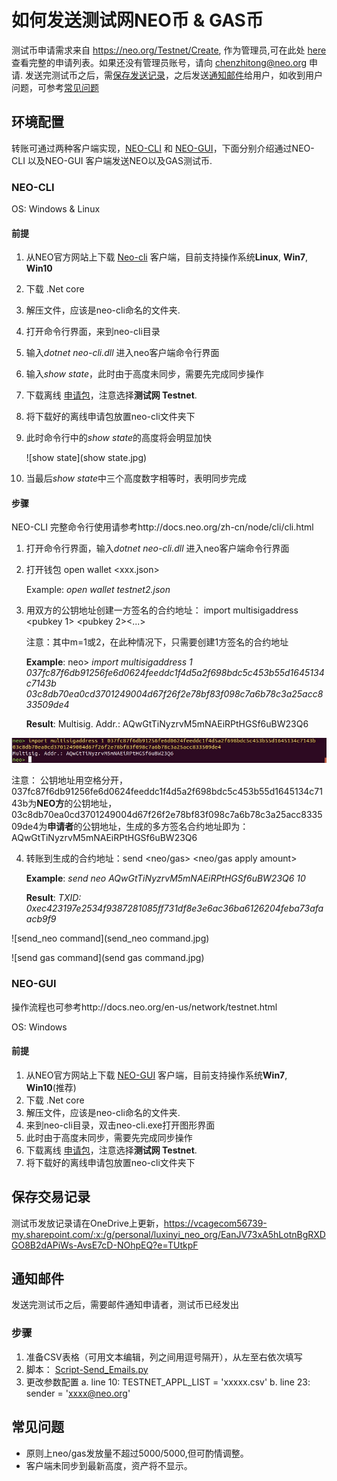 # 如何发送测试网NEO币 & GAS币

测试币申请需求来自 https://neo.org/Testnet/Create, 作为管理员,可在此处 [here](https://neo.org/testnet/list)查看完整的申请列表。如果还没有管理员账号，请向 chenzhitong@neo.org 申请.
发送完测试币之后，需[保存发送记录](#保存交易记录)，之后发送[通知邮件](#通知邮件)给用户，如收到用户问题，可参考[常见问题](#常见问题)

## 环境配置

转账可通过两种客户端实现，[NEO-CLI](#NEO-CLI) 和 [NEO-GUI](#NEO-GUI)，下面分别介绍通过NEO-CLI 以及NEO-GUI 客户端发送NEO以及GAS测试币.

### NEO-CLI

OS: Windows & Linux
#### 前提
1. 从NEO官方网站上下载 [Neo-cli](https://github.com/neo-project/neo-cli/releases) 客户端，目前支持操作系统**Linux**, **Win7**, **Win10** 

2. 下载 .Net core

3. 解压文件，应该是neo-cli命名的文件夹.

4. 打开命令行界面，来到neo-cli目录

5. 输入*dotnet neo-cli.dll* 进入neo客户端命令行界面

6. 输入*show state*，此时由于高度未同步，需要先完成同步操作

7. 下载离线 [申请包](http://sync.ngd.network/)，注意选择**测试网 Testnet**.

8. 将下载好的离线申请包放置neo-cli文件夹下

9. 此时命令行中的*show state*的高度将会明显加快

   ![show state](show state.jpg)

10. 当最后*show state*中三个高度数字相等时，表明同步完成

#### 步骤
NEO-CLI 完整命令行使用请参考http://docs.neo.org/zh-cn/node/cli/cli.html

1. 打开命令行界面，输入*dotnet neo-cli.dll* 进入neo客户端命令行界面

2. 打开钱包 open wallet <xxx.json>

   Example: *open wallet testnet2.json*

3. 用双方的公钥地址创建一方签名的合约地址： import multisigaddress <m> <pubkey 1> <pubkey 2><...> <pubkey m>   

   注意：其中m=1或2，在此种情况下，只需要创建1方签名的合约地址

   **Example**: neo> *import multisigaddress 1 037fc87f6db91256fe6d0624feeddc1f4d5a2f698bdc5c453b55d1645134c7143b  03c8db70ea0cd3701249004d67f26f2e78bf83f098c7a6b78c3a25acc833509de4*

   **Result**:  Multisig. Addr.: AQwGtTiNyzrvM5mNAEiRPtHGSf6uBW23Q6

![import_multisignature](import_multisignature.jpg)

   注意： 公钥地址用空格分开，037fc87f6db91256fe6d0624feeddc1f4d5a2f698bdc5c453b55d1645134c7143b为**NEO方**的公钥地址，03c8db70ea0cd3701249004d67f26f2e78bf83f098c7a6b78c3a25acc833509de4为**申请者**的公钥地址，生成的多方签名合约地址即为： AQwGtTiNyzrvM5mNAEiRPtHGSf6uBW23Q6

4. 转账到生成的合约地址：send <neo/gas> <multisig address> <neo/gas apply amount>

   **Example**: *send neo AQwGtTiNyzrvM5mNAEiRPtHGSf6uBW23Q6 10*

   **Result**: *TXID: 0xec423197e2534f9387281085ff731df8e3e6ac36ba6126204feba73afaacb9f9*

![send_neo command](send_neo command.jpg)

![send gas command](send gas command.jpg)

### NEO-GUI

操作流程也可参考http://docs.neo.org/en-us/network/testnet.html

OS: Windows

#### 前提

1. 从NEO官方网站上下载 [NEO-GUI](https://github.com/neo-project/neo-gui/releases) 客户端，目前支持操作系统**Win7**, **Win10**(推荐)
2. 下载 .Net core
3. 解压文件，应该是neo-cli命名的文件夹.
4. 来到neo-cli目录，双击neo-cli.exe打开图形界面
5. 此时由于高度未同步，需要先完成同步操作
6. 下载离线 [申请包](http://sync.ngd.network/)，注意选择**测试网 Testnet**.
7. 将下载好的离线申请包放置neo-cli文件夹下

## 保存交易记录

测试币发放记录请在OneDrive上更新，https://vcagecom56739-my.sharepoint.com/:x:/g/personal/luxinyi_neo_org/EanJV73xA5hLotnBgRXDGO8B2dAPiWs-AvsE7cD-NOhpEQ?e=TUtkpF

## 通知邮件

发送完测试币之后，需要邮件通知申请者，测试币已经发出

### 步骤

1. 准备CSV表格（可用文本编辑，列之间用逗号隔开），从左至右依次填写
2. 脚本： [Script-Send_Emails.py](Script-Send_Emails.py)
3. 更改参数配置
	a. line 10:  TESTNET_APPL_LIST = 'xxxxx.csv' 
	b. line 23:  sender = 'xxxx@neo.org'

## 常见问题

- 原则上neo/gas发放量不超过5000/5000,但可酌情调整。
- 客户端未同步到最新高度，资产将不显示。






